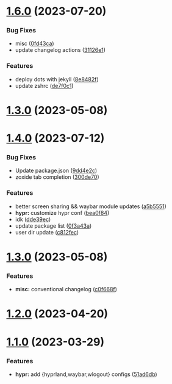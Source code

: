 # [1.6.0](https://github.com/aayushrathor/dotfiles/compare/v1.4.0...v1.6.0) (2023-07-20)


### Bug Fixes

* misc ([0fd43ca](https://github.com/aayushrathor/dotfiles/commit/0fd43cac9dfe2edce625df4a44226b7c93a9290e))
* update changelog actions ([31126e1](https://github.com/aayushrathor/dotfiles/commit/31126e170d6dfac11982bbd9dcb8898fc0880126))


### Features

* deploy dots with jekyll ([8e8482f](https://github.com/aayushrathor/dotfiles/commit/8e8482f3a96c023558e3107b535af43b5d92de2a))
* update zshrc ([de7f0c1](https://github.com/aayushrathor/dotfiles/commit/de7f0c15bb011c876d5f653cbe2308c97c44f101))



# [1.3.0](https://github.com/aayushrathor/dotfiles/compare/v1.2.0...v1.3.0) (2023-05-08)



# [1.4.0](https://github.com/aayushrathor/dotfiles/compare/v1.3.0...v1.4.0) (2023-07-12)


### Bug Fixes

* Update package.json ([9dd4e2c](https://github.com/aayushrathor/dotfiles/commit/9dd4e2cb5f035d01f6ac9bae48c94b45136b84c7))
* zoxide tab completion ([300de70](https://github.com/aayushrathor/dotfiles/commit/300de706126c11fff778390ed3b525336f6d3a92))


### Features

* better screen sharing && waybar module updates ([a5b5551](https://github.com/aayushrathor/dotfiles/commit/a5b5551bdde5161dc5b458ee658179f4beb676e2))
* **hypr:** customize hypr conf ([bea0f84](https://github.com/aayushrathor/dotfiles/commit/bea0f8440244e5bf51b577f3aca0e4f81322a48e))
* idk ([dde39ec](https://github.com/aayushrathor/dotfiles/commit/dde39ec72588c80c4cced2910fdedfc73b0a088e))
* update package list ([0f3a43a](https://github.com/aayushrathor/dotfiles/commit/0f3a43a9e62f6acf4e9da1a73e2e3ce60a056d23))
* user dir update ([c812fec](https://github.com/aayushrathor/dotfiles/commit/c812fec4d23406a0ba16609a6ed5c2c1131ea6ad))



# [1.3.0](https://github.com/aayushrathor/dotfiles/compare/v1.2.0...v1.3.0) (2023-05-08)


### Features

* **misc:** conventional changelog ([c0f668f](https://github.com/aayushrathor/dotfiles/commit/c0f668fa6cd4e365008a9299a7db9369ad598666))



# [1.2.0](https://github.com/aayushrathor/dotfiles/compare/v1.1.0...v1.2.0) (2023-04-20)



# [1.1.0](https://github.com/aayushrathor/dotfiles/compare/v1.0.0...v1.1.0) (2023-03-29)


### Features

* **hypr:** add {hyprland,waybar,wlogout} configs ([51ad6db](https://github.com/aayushrathor/dotfiles/commit/51ad6dbbc4231d2aad1399e4195114d3b0bb2708))



